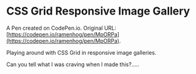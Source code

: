 # CSS Grid Responsive Image Gallery

A Pen created on CodePen.io. Original URL: [https://codepen.io/ramenhog/pen/MpORPa](https://codepen.io/ramenhog/pen/MpORPa).

Playing around with CSS Grid in responsive image galleries.

Can you tell what I was craving when I made this?.....
